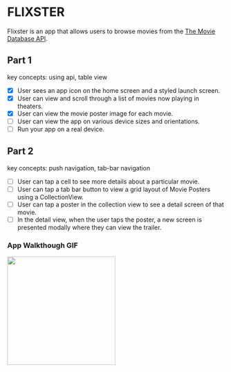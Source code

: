 # FLIXSTER

Flixster is an app that allows users to browse movies from the [The Movie Database API](http://docs.themoviedb.apiary.io/#).

## Part 1
key concepts: using api, table view
- [x] User sees an app icon on the home screen and a styled launch screen.
- [x] User can view and scroll through a list of movies now playing in theaters.
- [x] User can view the movie poster image for each movie.
- [ ] User can view the app on various device sizes and orientations.
- [ ] Run your app on a real device.

## Part 2
key concepts: push navigation, tab-bar navigation
- [ ] User can tap a cell to see more details about a particular movie.
- [ ] User can tap a tab bar button to view a grid layout of Movie Posters using a CollectionView.
- [ ] User can tap a poster in the collection view to see a detail screen of that movie.
- [ ] In the detail view, when the user taps the poster, a new screen is presented modally where they can view the trailer.

### App Walkthough GIF
<img src="YOUR_GIF_URL_HERE" width=250><br>
